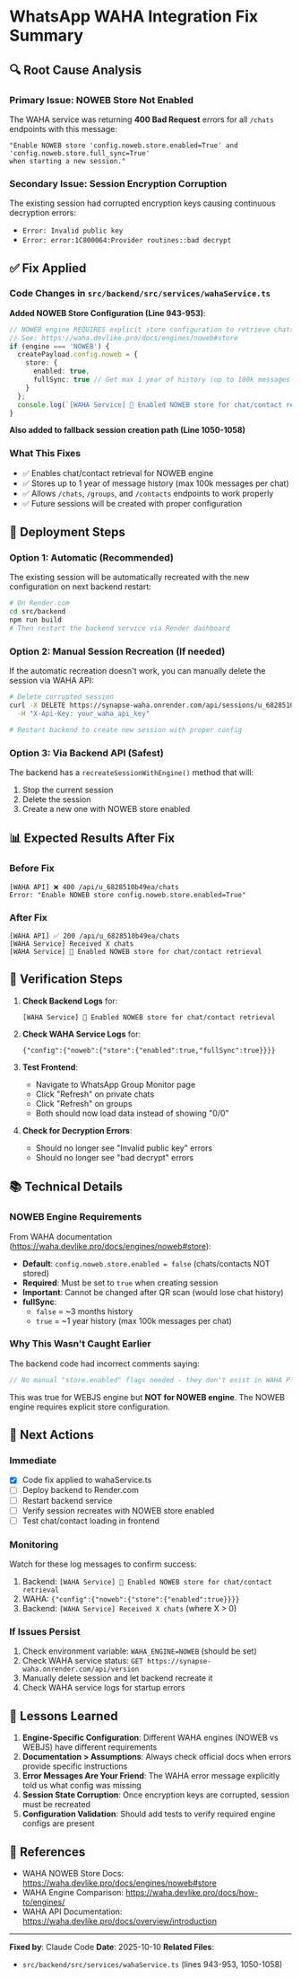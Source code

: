 # WhatsApp WAHA Integration Fix Summary

## 🔍 Root Cause Analysis

### Primary Issue: NOWEB Store Not Enabled
The WAHA service was returning **400 Bad Request** errors for all `/chats` endpoints with this message:

```
"Enable NOWEB store 'config.noweb.store.enabled=True' and 'config.noweb.store.full_sync=True'
when starting a new session."
```

### Secondary Issue: Session Encryption Corruption
The existing session had corrupted encryption keys causing continuous decryption errors:
- `Error: Invalid public key`
- `Error: error:1C800064:Provider routines::bad decrypt`

## ✅ Fix Applied

### Code Changes in `src/backend/src/services/wahaService.ts`

**Added NOWEB Store Configuration (Line 943-953)**:
```typescript
// NOWEB engine REQUIRES explicit store configuration to retrieve chats/contacts
// See: https://waha.devlike.pro/docs/engines/noweb#store
if (engine === 'NOWEB') {
  createPayload.config.noweb = {
    store: {
      enabled: true,
      fullSync: true // Get max 1 year of history (up to 100k messages per chat)
    }
  };
  console.log(`[WAHA Service] 🔧 Enabled NOWEB store for chat/contact retrieval`);
}
```

**Also added to fallback session creation path (Line 1050-1058)**

### What This Fixes
- ✅ Enables chat/contact retrieval for NOWEB engine
- ✅ Stores up to 1 year of message history (max 100k messages per chat)
- ✅ Allows `/chats`, `/groups`, and `/contacts` endpoints to work properly
- ✅ Future sessions will be created with proper configuration

## 🚀 Deployment Steps

### Option 1: Automatic (Recommended)
The existing session will be automatically recreated with the new configuration on next backend restart:

```bash
# On Render.com
cd src/backend
npm run build
# Then restart the backend service via Render dashboard
```

### Option 2: Manual Session Recreation (If needed)
If the automatic recreation doesn't work, you can manually delete the session via WAHA API:

```bash
# Delete corrupted session
curl -X DELETE https://synapse-waha.onrender.com/api/sessions/u_6828510b49ea \
  -H "X-Api-Key: your_waha_api_key"

# Restart backend to create new session with proper config
```

### Option 3: Via Backend API (Safest)
The backend has a `recreateSessionWithEngine()` method that will:
1. Stop the current session
2. Delete the session
3. Create a new one with NOWEB store enabled

## 📊 Expected Results After Fix

### Before Fix
```
[WAHA API] ❌ 400 /api/u_6828510b49ea/chats
Error: "Enable NOWEB store config.noweb.store.enabled=True"
```

### After Fix
```
[WAHA API] ✅ 200 /api/u_6828510b49ea/chats
[WAHA Service] Received X chats
[WAHA Service] 🔧 Enabled NOWEB store for chat/contact retrieval
```

## 🔧 Verification Steps

1. **Check Backend Logs** for:
   ```
   [WAHA Service] 🔧 Enabled NOWEB store for chat/contact retrieval
   ```

2. **Check WAHA Service Logs** for:
   ```
   {"config":{"noweb":{"store":{"enabled":true,"fullSync":true}}}}
   ```

3. **Test Frontend**:
   - Navigate to WhatsApp Group Monitor page
   - Click "Refresh" on private chats
   - Click "Refresh" on groups
   - Both should now load data instead of showing "0/0"

4. **Check for Decryption Errors**:
   - Should no longer see "Invalid public key" errors
   - Should no longer see "bad decrypt" errors

## 📚 Technical Details

### NOWEB Engine Requirements
From WAHA documentation (https://waha.devlike.pro/docs/engines/noweb#store):

- **Default**: `config.noweb.store.enabled = false` (chats/contacts NOT stored)
- **Required**: Must be set to `true` when creating session
- **Important**: Cannot be changed after QR scan (would lose chat history)
- **fullSync**:
  - `false` = ~3 months history
  - `true` = ~1 year history (max 100k messages per chat)

### Why This Wasn't Caught Earlier
The backend code had incorrect comments saying:
```typescript
// No manual "store.enabled" flags needed - they don't exist in WAHA Plus API
```

This was true for WEBJS engine but **NOT for NOWEB engine**. The NOWEB engine requires explicit store configuration.

## 🎯 Next Actions

### Immediate
- [x] Code fix applied to wahaService.ts
- [ ] Deploy backend to Render.com
- [ ] Restart backend service
- [ ] Verify session recreates with NOWEB store enabled
- [ ] Test chat/contact loading in frontend

### Monitoring
Watch for these log messages to confirm success:
1. Backend: `[WAHA Service] 🔧 Enabled NOWEB store for chat/contact retrieval`
2. WAHA: `{"config":{"noweb":{"store":{"enabled":true}}}}`
3. Backend: `[WAHA Service] Received X chats` (where X > 0)

### If Issues Persist
1. Check environment variable: `WAHA_ENGINE=NOWEB` (should be set)
2. Check WAHA service status: `GET https://synapse-waha.onrender.com/api/version`
3. Manually delete session and let backend recreate it
4. Check WAHA service logs for startup errors

## 📝 Lessons Learned

1. **Engine-Specific Configuration**: Different WAHA engines (NOWEB vs WEBJS) have different requirements
2. **Documentation > Assumptions**: Always check official docs when errors provide specific instructions
3. **Error Messages Are Your Friend**: The WAHA error message explicitly told us what config was missing
4. **Session State Corruption**: Once encryption keys are corrupted, session must be recreated
5. **Configuration Validation**: Should add tests to verify required engine configs are present

## 🔗 References

- WAHA NOWEB Store Docs: https://waha.devlike.pro/docs/engines/noweb#store
- WAHA Engine Comparison: https://waha.devlike.pro/docs/how-to/engines/
- WAHA API Documentation: https://waha.devlike.pro/docs/overview/introduction

---

**Fixed by**: Claude Code
**Date**: 2025-10-10
**Related Files**:
- `src/backend/src/services/wahaService.ts` (lines 943-953, 1050-1058)
